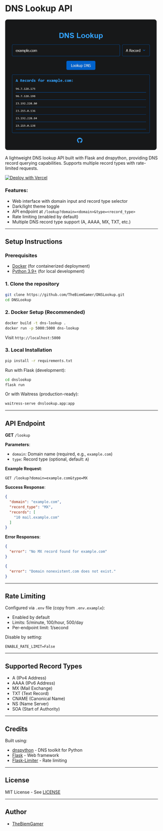 # DNS Lookup API

<img src="/assets/DnsLookup.png" alt="DNS Lookup API" width="500">

A lightweight DNS lookup API built with Flask and dnspython, providing DNS record querying capabilities. Supports multiple record types with rate-limited requests.

[![Deploy with Vercel](https://vercel.com/button)](https://vercel.com/new/clone?repository-url=https%3A%2F%2Fgithub.com%2FTheBiemGamer%2FDnsLookup)

### Features:
- Web interface with domain input and record type selector
- Dark/light theme toggle
- API endpoint at `/lookup?domain=<domain>&type=<record_type>`
- Rate limiting (enabled by default)
- Multiple DNS record type support (A, AAAA, MX, TXT, etc.)

---

## Setup Instructions

### Prerequisites
- [Docker](https://www.docker.com/) (for containerized deployment)
- [Python 3.9+](https://www.python.org/) (for local development)

### 1. Clone the repository
```bash
git clone https://github.com/TheBiemGamer/DNSLookup.git
cd DNSLookup
```

### 2. Docker Setup (Recommended)
```bash
docker build -t dns-lookup .
docker run -p 5000:5000 dns-lookup
```
Visit `http://localhost:5000`

### 3. Local Installation
```bash
pip install -r requirements.txt
```

Run with Flask (development):
```bash
cd dnslookup
flask run 
```

Or with Waitress (production-ready):
```bash
waitress-serve dnslookup.app:app
```

---

## API Endpoint

**GET** `/lookup`

**Parameters**:
- `domain`: Domain name (required, e.g., `example.com`)
- `type`: Record type (optional, default: `A`)

**Example Request**:
```http
GET /lookup?domain=example.com&type=MX
```

**Success Response**:
```json
{
  "domain": "example.com",
  "record_type": "MX",
  "records": [
    "10 mail.example.com"
  ]
}
```

**Error Responses**:
```json
{
  "error": "No MX record found for example.com"
}
```

```json
{
  "error": "Domain nonexistent.com does not exist."
}
```

---

## Rate Limiting

Configured via `.env` file (copy from `.env.example`):
- Enabled by default
- Limits: 5/minute, 100/hour, 500/day
- Per-endpoint limit: 1/second

Disable by setting:
```env
ENABLE_RATE_LIMIT=False
```

---

## Supported Record Types
- A (IPv4 Address)
- AAAA (IPv6 Address)
- MX (Mail Exchange)
- TXT (Text Record)
- CNAME (Canonical Name)
- NS (Name Server)
- SOA (Start of Authority)

---

## Credits

Built using:
- [dnspython](https://www.dnspython.org/) - DNS toolkit for Python
- [Flask](https://flask.palletsprojects.com/) - Web framework
- [Flask-Limiter](https://flask-limiter.readthedocs.io/) - Rate limiting

---

## License

MIT License - See [LICENSE](LICENSE)

---

## Author

- [TheBiemGamer](https://github.com/TheBiemGamer)